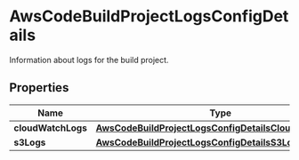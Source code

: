 

# AwsCodeBuildProjectLogsConfigDetails

Information about logs for the build project.

## Properties

| Name | Type | Description | Notes |
|------------ | ------------- | ------------- | -------------|
|**cloudWatchLogs** | [**AwsCodeBuildProjectLogsConfigDetailsCloudWatchLogs**](AwsCodeBuildProjectLogsConfigDetailsCloudWatchLogs.md) |  |  [optional] |
|**s3Logs** | [**AwsCodeBuildProjectLogsConfigDetailsS3Logs**](AwsCodeBuildProjectLogsConfigDetailsS3Logs.md) |  |  [optional] |



